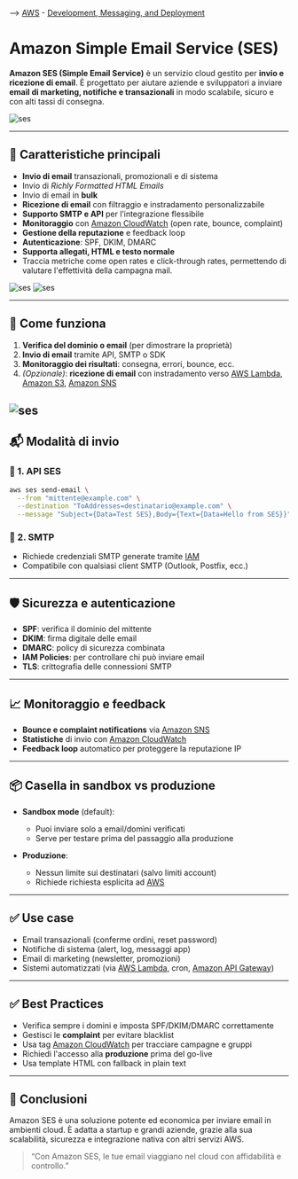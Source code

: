 --> [AWS](00-Intro/AWS.md)  -  [Development, Messaging, and Deployment](05-Development-Messaging-Deploying/Development-Messaging-and-Deployment.md)
# Amazon Simple Email Service (SES)

**Amazon SES (Simple Email Service)** è un servizio cloud gestito per **invio e ricezione di email**. È progettato per aiutare aziende e sviluppatori a inviare **email di marketing, notifiche e transazionali** in modo scalabile, sicuro e con alti tassi di consegna.

![ses](ses-better.png)

---

## 🧩 Caratteristiche principali

- **Invio di email** transazionali, promozionali e di sistema
- Invio di *Richly Formatted HTML Emails*
- Invio di email in **bulk**
- **Ricezione di email** con filtraggio e instradamento personalizzabile
- **Supporto SMTP e API** per l’integrazione flessibile
- **Monitoraggio** con [Amazon CloudWatch](08-Auditing-Monitoring-Logging/Amazon-CloudWatch.md) (open rate, bounce, complaint)
- **Gestione della reputazione** e feedback loop
- **Autenticazione**: SPF, DKIM, DMARC
- **Supporta allegati, HTML e testo normale**
- Traccia metriche come open rates e click-through rates, permettendo di valutare l'effettività della campagna mail.

![ses](ses-receive.png)
![ses](ses-send.webp)

---

## 🚀 Come funziona

1. **Verifica del dominio o email** (per dimostrare la proprietà)
2. **Invio di email** tramite API, SMTP o SDK
3. **Monitoraggio dei risultati**: consegna, errori, bounce, ecc.
4. *(Opzionale)*: **ricezione di email** con instradamento verso [AWS Lambda](01-Compute-options/AWS-Lambda.md), [Amazon S3](02-Storage-services/Amazon-S3.md), [Amazon SNS](05-Development-Messaging-Deploying/Amazon-SNS.md)

![ses](ses-monitor.png)
---

## 📬 Modalità di invio

### 📡 1. API SES

```bash
aws ses send-email \
  --from "mittente@example.com" \
  --destination "ToAddresses=destinatario@example.com" \
  --message "Subject={Data=Test SES},Body={Text={Data=Hello from SES}}"
```

### 🔐 2. SMTP

- Richiede credenziali SMTP generate tramite [IAM](09-Sicurezza-Compliance-Governance/Sicurezza/AWS-IAM.md)
- Compatibile con qualsiasi client SMTP (Outlook, Postfix, ecc.)

---

## 🛡️ Sicurezza e autenticazione

- **SPF**: verifica il dominio del mittente
- **DKIM**: firma digitale delle email
- **DMARC**: policy di sicurezza combinata
- **IAM Policies**: per controllare chi può inviare email
- **TLS**: crittografia delle connessioni SMTP

---

## 📈 Monitoraggio e feedback

- **Bounce e complaint notifications** via [Amazon SNS](05-Development-Messaging-Deploying/Amazon-SNS.md)
- **Statistiche** di invio con [Amazon CloudWatch](08-Auditing-Monitoring-Logging/Amazon-CloudWatch.md)
- **Feedback loop** automatico per proteggere la reputazione IP

---

## 📦 Casella in sandbox vs produzione

- **Sandbox mode** (default):
  - Puoi inviare solo a email/domìni verificati
  - Serve per testare prima del passaggio alla produzione

- **Produzione**:
  - Nessun limite sui destinatari (salvo limiti account)
  - Richiede richiesta esplicita ad [AWS](00-Intro/AWS.md)

---

## ✅ Use case

- Email transazionali (conferme ordini, reset password)
- Notifiche di sistema (alert, log, messaggi app)
- Email di marketing (newsletter, promozioni)
- Sistemi automatizzati (via [AWS Lambda](01-Compute-options/AWS-Lambda.md), cron, [Amazon API Gateway](Others/Amazon-API-Gateway.md))

---

## ✅ Best Practices

- Verifica sempre i domini e imposta SPF/DKIM/DMARC correttamente
- Gestisci le **complaint** per evitare blacklist
- Usa tag [Amazon CloudWatch](08-Auditing-Monitoring-Logging/Amazon-CloudWatch.md) per tracciare campagne e gruppi
- Richiedi l'accesso alla **produzione** prima del go-live
- Usa template HTML con fallback in plain text

---

## 📌 Conclusioni

Amazon SES è una soluzione potente ed economica per inviare email in ambienti cloud. È adatta a startup e grandi aziende, grazie alla sua scalabilità, sicurezza e integrazione nativa con altri servizi AWS.

> “Con Amazon SES, le tue email viaggiano nel cloud con affidabilità e controllo.”
